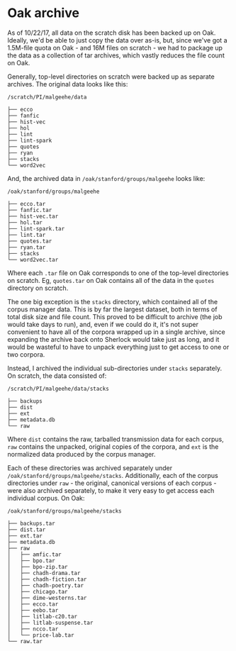 
# Oak archive

As of 10/22/17, all data on the scratch disk has been backed up on Oak. Ideally, we'd be able to just copy the data over as-is, but, since we've got a 1.5M-file quota on Oak - and 16M files on scratch - we had to package up the data as a collection of tar archives, which vastly reduces the file count on Oak.

Generally, top-level directories on scratch were backed up as separate archives. The original data looks like this:

```
/scratch/PI/malgeehe/data

├── ecco
├── fanfic
├── hist-vec
├── hol
├── lint
├── lint-spark
├── quotes
├── ryan
├── stacks
└── word2vec
```

And, the archived data in `/oak/stanford/groups/malgeehe` looks like:

```
/oak/stanford/groups/malgeehe

├── ecco.tar
├── fanfic.tar
├── hist-vec.tar
├── hol.tar
├── lint-spark.tar
├── lint.tar
├── quotes.tar
├── ryan.tar
├── stacks
└── word2vec.tar
```

Where each `.tar` file on Oak corresponds to one of the top-level directories on scratch. Eg, `quotes.tar` on Oak contains all of the data in the `quotes` directory on scratch.

The one big exception is the `stacks` directory, which contained all of the corpus manager data. This is by far the largest dataset, both in terms of total disk size and file count. This proved to be difficult to archive (the job would take days to run), and, even if we could do it, it's not super convenient to have all of the corpora wrapped up in a single archive, since expanding the archive back onto Sherlock would take just as long, and it would be wasteful to have to unpack everything just to get access to one or two corpora.

Instead, I archived the individual sub-directories under `stacks` separately. On scratch, the data consisted of:

```
/scratch/PI/malgeehe/data/stacks

├── backups
├── dist
├── ext
├── metadata.db
└── raw
```

Where `dist` contains the raw, tarballed transmission data for each corpus, `raw` contains the unpacked, original copies of the corpora, and `ext` is the normalized data produced by the corpus manager.

Each of these directories was archived separately under `/oak/stanford/groups/malgeehe/stacks`. Additionally, each of the corpus directories under `raw` - the original, canonical versions of each corpus - were also archived separately, to make it very easy to get access each individual corpus. On Oak:

```
/oak/stanford/groups/malgeehe/stacks

├── backups.tar
├── dist.tar
├── ext.tar
├── metadata.db
├── raw
│   ├── amfic.tar
│   ├── bpo.tar
│   ├── bpo-zip.tar
│   ├── chadh-drama.tar
│   ├── chadh-fiction.tar
│   ├── chadh-poetry.tar
│   ├── chicago.tar
│   ├── dime-westerns.tar
│   ├── ecco.tar
│   ├── eebo.tar
│   ├── litlab-c20.tar
│   ├── litlab-suspense.tar
│   ├── ncco.tar
│   └── price-lab.tar
└── raw.tar
```
